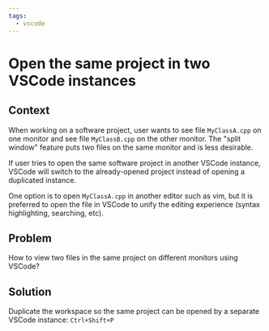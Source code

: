 ```yaml
---
tags:
  - vscode
---
```

# Open the same project in two VSCode instances

## Context

When working on a software project, user wants to see file `MyClassA.cpp` on one monitor and see file `MyClassB.cpp` on the other monitor. The "split window" feature puts two files on the same monitor and is less desirable. 

If user tries to open the same software project in another VSCode instance, VSCode will switch to the already-opened project instead of opening a duplicated instance. 

One option is to open `MyClassA.cpp` in another editor such as vim, but it is preferred to open the file in VSCode to unify the editing experience (syntax highlighting, searching, etc).

## Problem

How to view two files in the same project on different monitors using VSCode?

## Solution

Duplicate the workspace so the same project can be opened by a separate VSCode instance: `Ctrl+Shift+P`
